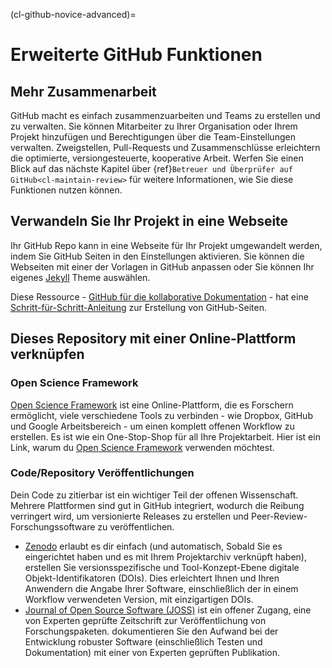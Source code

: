 (cl-github-novice-advanced)=
# Erweiterte GitHub Funktionen
## Mehr Zusammenarbeit
GitHub macht es einfach zusammenzuarbeiten und Teams zu erstellen und zu verwalten. Sie können Mitarbeiter zu Ihrer Organisation oder Ihrem Projekt hinzufügen und Berechtigungen über die Team-Einstellungen verwalten. Zweigstellen, Pull-Requests und Zusammenschlüsse erleichtern die optimierte, versiongesteuerte, kooperative Arbeit. Werfen Sie einen Blick auf das nächste Kapitel über {ref}`Betreuer und Überprüfer auf GitHub<cl-maintain-review>` für weitere Informationen, wie Sie diese Funktionen nutzen können.

## Verwandeln Sie Ihr Projekt in eine Webseite
Ihr GitHub Repo kann in eine Webseite für Ihr Projekt umgewandelt werden, indem Sie GitHub Seiten in den Einstellungen aktivieren. Sie können die Webseiten mit einer der Vorlagen in GitHub anpassen oder Sie können Ihr eigenes [Jekyll](https://jekyllrb.com/) Theme auswählen.

Diese Ressource - [GitHub für die kollaborative Dokumentation](https://cassgvp.github.io/github-for-collaborative-documentation/) - hat eine [Schritt-für-Schritt-Anleitung](https://cassgvp.github.io/github-for-collaborative-documentation/docs/tut/4-2-Make-your-Pages-site.html) zur Erstellung von GitHub-Seiten.

## Dieses Repository mit einer Online-Plattform verknüpfen

### Open Science Framework
[Open Science Framework](https://osf.io/) ist eine Online-Plattform, die es Forschern ermöglicht, viele verschiedene Tools zu verbinden - wie Dropbox, GitHub und Google Arbeitsbereich - um einen komplett offenen Workflow zu erstellen. Es ist wie ein One-Stop-Shop für all Ihre Projektarbeit. Hier ist ein Link, warum du [Open Science Framework](https://www.cos.io/blog/5-ways-to-optimize-your-research-workflow-with-osf) verwenden möchtest.

### Code/Repository Veröffentlichungen
Dein Code zu zitierbar ist ein wichtiger Teil der offenen Wissenschaft. Mehrere Plattformen sind gut in GitHub integriert, wodurch die Reibung verringert wird, um versionierte Releases zu erstellen und Peer-Review-Forschungssoftware zu veröffentlichen.
- [Zenodo](https://zenodo.org/) erlaubt es dir einfach (und automatisch, Sobald Sie es eingerichtet haben und es mit Ihrem Projektarchiv verknüpft haben), erstellen Sie versionsspezifische und Tool-Konzept-Ebene digitale Objekt-Identifikatoren (DOIs). Dies erleichtert Ihnen und Ihren Anwendern die Angabe Ihrer Software, einschließlich der in einem Workflow verwendeten Version, mit einzigartigen DOIs.
- [Journal of Open Source Software (JOSS)](https://joss.theoj.org/) ist ein offener Zugang, eine von Experten geprüfte Zeitschrift zur Veröffentlichung von Forschungspaketen. dokumentieren Sie den Aufwand bei der Entwicklung robuster Software (einschließlich Testen und Dokumentation) mit einer von Experten geprüften Publikation.
